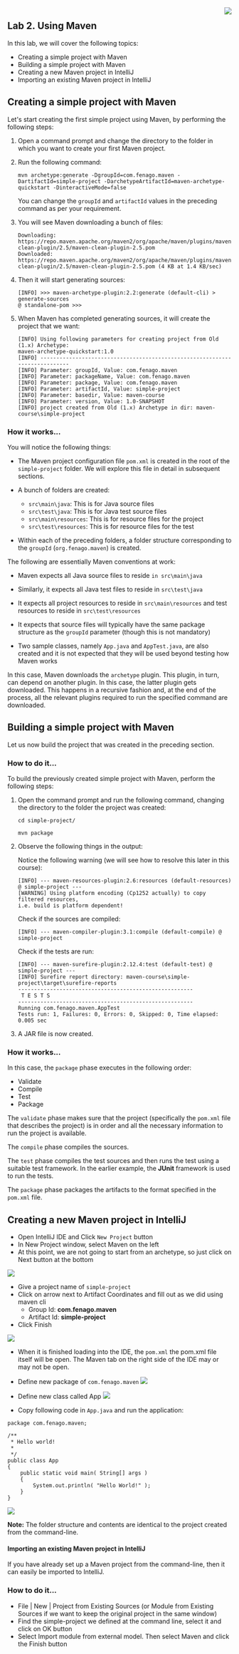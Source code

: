 <img align="right" src="./images/logo.png">


Lab 2. Using Maven
-------------------

In this lab, we will cover the following topics:

- Creating a simple project with Maven
- Building a simple project with Maven
- Creating a new Maven project in IntelliJ
- Importing an existing Maven project in IntelliJ


Creating a simple project with Maven
-------------------------------------


Let\'s start creating the first simple project using Maven, by performing the following steps:


1.  Open a command prompt and change the directory to the folder in
    which you want to create your first Maven project.

2.  Run the following command:

    ```
    mvn archetype:generate -DgroupId=com.fenago.maven -DartifactId=simple-project -DarchetypeArtifactId=maven-archetype-quickstart -DinteractiveMode=false
    ```


    You can change the `groupId` and `artifactId`
    values in the preceding command as per your requirement.

3.  You will see Maven downloading a bunch of files:

    ```
    Downloading: https://repo.maven.apache.org/maven2/org/apache/maven/plugins/maven-clean-plugin/2.5/maven-clean-plugin-2.5.pom
    Downloaded: https://repo.maven.apache.org/maven2/org/apache/maven/plugins/maven-clean-plugin/2.5/maven-clean-plugin-2.5.pom (4 KB at 1.4 KB/sec)
    ```


4.  Then it will start generating sources:

    ```
    [INFO] >>> maven-archetype-plugin:2.2:generate (default-cli) > generate-sources
    @ standalone-pom >>>
    ```


5.  When Maven has completed generating sources, it will create the project that we want:

    ```
    [INFO] Using following parameters for creating project from Old (1.x) Archetype:
    maven-archetype-quickstart:1.0
    [INFO] ----------------------------------------------------------------------------
    [INFO] Parameter: groupId, Value: com.fenago.maven
    [INFO] Parameter: packageName, Value: com.fenago.maven
    [INFO] Parameter: package, Value: com.fenago.maven
    [INFO] Parameter: artifactId, Value: simple-project
    [INFO] Parameter: basedir, Value: maven-course
    [INFO] Parameter: version, Value: 1.0-SNAPSHOT
    [INFO] project created from Old (1.x) Archetype in dir: maven-course\simple-project
    ```




### How it works\...

You will notice the following things:


- The Maven project configuration file `pom.xml` is created
    in the root of the `simple-project` folder. We will
    explore this file in detail in subsequent sections.

- A bunch of folders are created:
    
    - `src\main\java`: This is for Java source files
    - `src\test\java`: This is for Java test source files
    - `src\main\resources`: This is for resource files for the project
    - `src\test\resources`: This is for resource files for the test
    

- Within each of the preceding folders, a folder structure corresponding to the `groupId` (`org.fenago.maven`) is created.


The following are essentially Maven conventions at work:


- Maven expects all Java source files to reside `in src\main\java`

- Similarly, it expects all Java test files to reside in `src\test\java`

- It expects all project resources to reside in
    `src\main\resources` and test resources to reside in
    `src\test\resources`

- It expects that source files will typically have the same package
    structure as the `groupId` parameter (though this is not mandatory)

- Two sample classes, namely `App.java` and
    `AppTest.java`, are also created and it is not expected
    that they will be used beyond testing how Maven works


In this case, Maven downloads the `archetype` plugin. This
plugin, in turn, can depend on another plugin. In this case, the latter
plugin gets downloaded. This happens in a recursive fashion and, at the
end of the process, all the relevant plugins required to run the
specified command are downloaded.


Building a simple project with Maven
------------------------------------------------------

Let us now build the project that was created in the preceding section.


### How to do it\...


To build the previously created simple project with Maven, perform the following steps:


1.  Open the command prompt and run the following command, changing the
    directory to the folder the project was created:

    ```
    cd simple-project/

    mvn package
    ```


2.  Observe the following things in the output:

    Notice the following warning (we will see how to resolve this later
    in this course):

    ```
    [INFO] --- maven-resources-plugin:2.6:resources (default-resources) @ simple-project ---
    [WARNING] Using platform encoding (Cp1252 actually) to copy filtered resources,
    i.e. build is platform dependent!
    ```


    Check if the sources are compiled:

    ```
    [INFO] --- maven-compiler-plugin:3.1:compile (default-compile) @ simple-project
    ```


    Check if the tests are run:

    ```
    [INFO] --- maven-surefire-plugin:2.12.4:test (default-test) @ simple-project ---
    [INFO] Surefire report directory: maven-course\simple-project\target\surefire-reports
    -------------------------------------------------------
     T E S T S
    -------------------------------------------------------
    Running com.fenago.maven.AppTest
    Tests run: 1, Failures: 0, Errors: 0, Skipped: 0, Time elapsed: 0.005 sec
    ```


3.  A JAR file is now created.


### How it works\...


In this case, the `package` phase executes in the following order:

- Validate
- Compile
- Test
- Package


The `validate` phase makes sure that the
project (specifically the `pom.xml` file that describes the
project) is in order and all the necessary information to run the
project is available.

The `compile` phase compiles the sources.

The `test` phase compiles the test sources and then runs the test using a suitable test framework. In the earlier example, the
**JUnit** framework is used to run the tests.

The `package` phase packages the artifacts to the format specified in the `pom.xml` file.



Creating a new Maven project in IntelliJ
----------------------------------------------------

- Open IntelliJ IDE and Click `New Project` button
- In New Project window, select Maven on the left
- At this point, we are not going to start from an archetype, so just click on Next button at the bottom

![](./images/m1.png)

- Give a project name of `simple-project`
- Click on arrow next to Artifact Coordinates and fill out as we did using maven cli
    - Group Id: **com.fenago.maven**
    - Artifact Id: **simple-project**
- Click Finish

![](./images/m2.png)

- When it is finished loading into the IDE, the `pom.xml` the pom.xml file itself will be open. The Maven tab on the right side of the IDE may or may not be open.
- Define new package of `com.fenago.maven`
![](./images/m3.png)

- Define new class called App
![](./images/m4.png)

- Copy following code in `App.java` and run the application:

```
package com.fenago.maven;

/**
 * Hello world!
 *
 */
public class App 
{
    public static void main( String[] args )
    {
        System.out.println( "Hello World!" );
    }
}

```

![](./images/m5.png)


**Note:** The folder structure and contents are identical to the project created from the command-line.


#### Importing an existing Maven project in IntelliJ

If you have already set up a Maven project from the command-line, then it can easily be imported to IntelliJ.

### How to do it\...

- File | New | Project from Existing Sources (or Module from Existing Sources if we want to keep the original project in the same window)
- Find the simple-project we defined at the command line, select it and click on OK button
- Select Import module from external model. Then select Maven and click the Finish button
